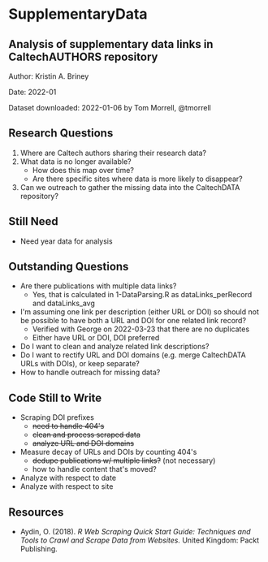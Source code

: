 # SupplementaryData
## Analysis of supplementary data links in CaltechAUTHORS repository

Author: Kristin A. Briney

Date: 2022-01

Dataset downloaded: 2022-01-06 by Tom Morrell, @tmorrell

## Research Questions

1. Where are Caltech authors sharing their research data?
2. What data is no longer available?
   - How does this map over time?
   - Are there specific sites where data is more likely to disappear?
3. Can we outreach to gather the missing data into the CaltechDATA repository?

## Still Need

- Need year data for analysis

## Outstanding Questions

- Are there publications with multiple data links?
  - Yes, that is calculated in 1-DataParsing.R as dataLinks_perRecord and dataLinks_avg
- I'm assuming one link per description (either URL or DOI) so 
  should not be possible to have both a URL and DOI for one related link record?
  - Verified with George on 2022-03-23 that there are no duplicates
  - Either have URL or DOI, DOI preferred
- Do I want to clean and analyze related link descriptions?
- Do I want to rectify URL and DOI domains (e.g. merge CaltechDATA URLs with DOIs), or keep separate?
- How to handle outreach for missing data?

## Code Still to Write

- Scraping DOI prefixes
  - ~~need to handle 404's~~
  - ~~clean and process scraped data~~
  - ~~analyze URL and DOI domains~~
- Measure decay of URLs and DOIs by counting 404's
  - ~~dedupe publications w/ multiple links?~~ (not necessary)
  - how to handle content that's moved?
- Analyze with respect to date
- Analyze with respect to site

## Resources

- Aydin, O. (2018). *R Web Scraping Quick Start Guide: Techniques and Tools to Crawl and Scrape Data from Websites.* United Kingdom: Packt Publishing.